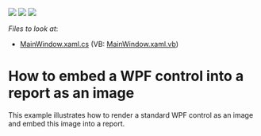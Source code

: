 <!-- default badges list -->
![](https://img.shields.io/endpoint?url=https://codecentral.devexpress.com/api/v1/VersionRange/128600612/22.2.2%2B)
[![](https://img.shields.io/badge/Open_in_DevExpress_Support_Center-FF7200?style=flat-square&logo=DevExpress&logoColor=white)](https://supportcenter.devexpress.com/ticket/details/T439912)
[![](https://img.shields.io/badge/📖_How_to_use_DevExpress_Examples-e9f6fc?style=flat-square)](https://docs.devexpress.com/GeneralInformation/403183)
<!-- default badges end -->
<!-- default file list -->
*Files to look at*:

* [MainWindow.xaml.cs](./CS/MainWindow.xaml.cs) (VB: [MainWindow.xaml.vb](./VB/MainWindow.xaml.vb))
<!-- default file list end -->
# How to embed a WPF control into a report as an image


<p>This example illustrates how to render a standard WPF control as an image and embed this image into a report.</p>

<br/>


